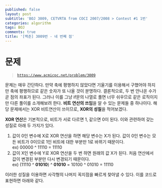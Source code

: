 ```yaml
---
published: false
layout: post
subtitle: 'BOJ 3009, CETVRTA from COCI 2007/2008 > Contest #1 1번'
categories: algorithm
tags: BOJ
comments: true
title: '[백준] 3009번 - 네 번째 점'
---
```

# 문제
> [`https://www.acmicpc.net/problem/3009`](https://www.acmicpc.net/problem/3009)

문제는 매우 간단하다. 만약 축에 평행하지 않았다면 기울기를 이용해서 구했어야 하지만 축에 평행하므로 같은 숫자가 또 나올 것이 분명하다. 결론적으로, 두 번 안나온 수가 곧 점의 좌표가 된다. 그러나 이를 그냥 if문의 나열로 풀면 너무 쉬우므로 같은 로직이지만 다른 풀이를 소개해보려 한다. **비트 연산의 쓰임**을 알 수 있는 문제들 중 하나이다. 해당 문제에서는 XOR 비트연산이 쓰이므로, **XOR의 성질**을 적어보겠다.  

**XOR 연산**은 기본적으로, 비트가 서로 다르면 1, 같으면 0이 된다. 이와 관련하여 갖는 성질로 아래 두 가지가 있다.

1. 값이 0인 변수에 X로 XOR 연산을 하면 해당 변수는 X가 된다. 값이 0인 변수는 모든 비트가 0이므로 1인 비트에 대한 부분만 1로 바뀌기 때문이다.  
ex) 00000 ^ 11110 = 11110  
2. 값이 X인 변수에 Y로 XOR 연산을 두 번 하면 원래의 값 X가 된다. 처음 연산에서 값이 변경된 부분만 다시 변경되기 때문이다.  
ex) (11110 ^ **01010**) ^ **01010** = 10100 ^ 01010 = 11110  

이러한 성질을 이용하면 사각형의 나머지 꼭지점을 빠르게 찾아낼 수 있다. 이를 코드로 표현하면 아래와 같다.

<script src="https://gist.github.com/sundongkim-dev/b94dc2fb5f91e135b68646cde2851962.js"></script>